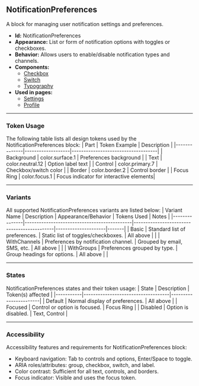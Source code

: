 ## NotificationPreferences
A block for managing user notification settings and preferences.
- **Id:** NotificationPreferences
- **Appearance:** List or form of notification options with toggles or checkboxes.
- **Behavior:** Allows users to enable/disable notification types and channels.
- **Components:**
  - [Checkbox](../components/Checkbox.md)
  - [Switch](../components/Switch.md)
  - [Typography](../components/Typography.md)
- **Used in pages:**
  - [Settings](../pages/Settings.md)
  - [Profile](../pages/Profile.md)

---

### Token Usage
The following table lists all design tokens used by the NotificationPreferences block:
| Part         | Token Example      | Description                        |
|--------------|-------------------|------------------------------------|
| Background   | color.surface.1   | Preferences background             |
| Text         | color.neutral.12  | Option label text                  |
| Control      | color.primary.7   | Checkbox/switch color              |
| Border       | color.border.2    | Control border                     |
| Focus Ring   | color.focus.1     | Focus indicator for interactive elements|

---

### Variants
All supported NotificationPreferences variants are listed below:
| Variant Name   | Description                                 | Appearance/Behavior                        | Tokens Used         | Notes |
|---------------|---------------------------------------------|--------------------------------------------|---------------------|-------|
| Basic         | Standard list of preferences.                | Static list of toggles/checkboxes.         | All above           |       |
| WithChannels  | Preferences by notification channel.         | Grouped by email, SMS, etc.                | All above           |       |
| WithGroups    | Preferences grouped by type.                 | Group headings for options.                | All above           |       |

---

### States
NotificationPreferences states and their token usage:
| State     | Description                        | Token(s) affected      |
|-----------|------------------------------------|-----------------------|
| Default   | Normal display of preferences.     | All above             |
| Focused   | Control or option is focused.      | Focus Ring            |
| Disabled  | Option is disabled.                | Text, Control         |

---

### Accessibility
Accessibility features and requirements for NotificationPreferences block:
- Keyboard navigation: Tab to controls and options, Enter/Space to toggle.
- ARIA roles/attributes: group, checkbox, switch, and label.
- Color contrast: Sufficient for all text, controls, and borders.
- Focus indicator: Visible and uses the focus token.
